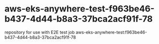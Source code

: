 # aws-eks-anywhere-test-f963be46-b437-4d44-b8a3-37bca2acf91f-78
repository for use with E2E test job aws-eks-anywhere-test:f963be46-b437-4d44-b8a3-37bca2acf91f-78
